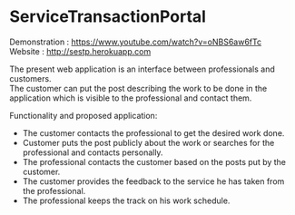 # ServiceTransactionPortal

Demonstration : https://www.youtube.com/watch?v=oNBS6aw6fTc            
Website : http://sestp.herokuapp.com              


The present web application is an interface between professionals and customers.                  
The customer can put the post describing the work to be done in the application which is visible to the professional and contact them.            

Functionality and proposed application:
- The customer contacts the professional to get the desired work done.
- Customer puts the post publicly about the work or searches for the professional and contacts personally.
- The professional contacts the customer based on the posts put by the customer.
- The customer provides the feedback to the service he has taken from the professional.
- The professional keeps the track on his work schedule.
